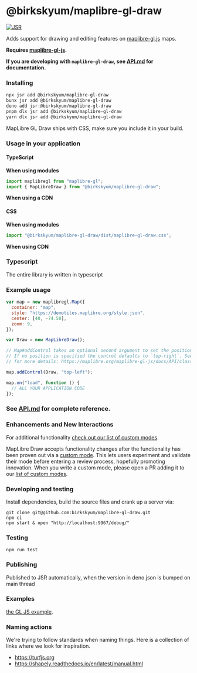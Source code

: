 # @birkskyum/maplibre-gl-draw

[![JSR](https://jsr.io/badges/@birkskyum/maplibre-gl-draw)](https://jsr.io/@birkskyum/maplibre-gl-draw)

Adds support for drawing and editing features on
[maplibre-gl.js](https://maplibre.org/maplibre-gl-js/docs/) maps.

**Requires [maplibre-gl-js](https://github.com/maplibre/maplibre-gl-js).**

**If you are developing with `maplibre-gl-draw`, see
[API.md](https://github.com/birkskyum/maplibre-gl-draw/blob/main/docs/API.md) for
documentation.**

### Installing

```sh
npx jsr add @birkskyum/maplibre-gl-draw
bunx jsr add @birkskyum/maplibre-gl-draw
deno add jsr:@birkskyum/maplibre-gl-draw
pnpm dlx jsr add @birkskyum/maplibre-gl-draw
yarn dlx jsr add @birkskyum/maplibre-gl-draw
```

MapLibre GL Draw ships with CSS, make sure you include it in your build.

### Usage in your application

#### TypeScript

**When using modules**

```js
import maplibregl from "maplibre-gl";
import { MapLibreDraw } from "@birkskyum/maplibre-gl-draw";
```

**When using a CDN**

#### CSS

**When using modules**

```js
import "@birkskyum/maplibre-gl-draw/dist/maplibre-gl-draw.css";
```

**When using CDN**

### Typescript

The entire library is written in typescript

### Example usage

```js
var map = new maplibregl.Map({
  container: "map",
  style: "https://demotiles.maplibre.org/style.json",
  center: [40, -74.50],
  zoom: 9,
});

var Draw = new MapLibreDraw();

// Map#addControl takes an optional second argument to set the position of the control.
// If no position is specified the control defaults to `top-right`. See the docs
// for more details: https://maplibre.org/maplibre-gl-js/docs/API/classes/Map/#addcontrol

map.addControl(Draw, "top-left");

map.on("load", function () {
  // ALL YOUR APPLICATION CODE
});
```

### See [API.md](https://github.com/birkskyum/maplibre-gl-draw/blob/main/docs/API.md) for complete reference.

### Enhancements and New Interactions

For additional functionality
[check out our list of custom modes](https://github.com/birkskyum/maplibre-gl-draw/blob/main/docs/MODES.md#available-custom-modes).

MapLibre Draw accepts functionality changes after the functionality has been
proven out via a
[custom mode](https://github.com/birkskyum/maplibre-gl-draw/blob/main/docs/MODES.md#creating-modes-for-maplibre-draw).
This lets users experiment and validate their mode before entering a review
process, hopefully promoting innovation. When you write a custom mode, please
open a PR adding it to our
[list of custom modes](https://github.com/birkskyum/maplibre-gl-draw/blob/main/docs/MODES.md#available-custom-modes).

### Developing and testing

Install dependencies, build the source files and crank up a server via:

```
git clone git@github.com:birkskyum/maplibre-gl-draw.git
npm ci
npm start & open "http://localhost:9967/debug/"
```

### Testing

```
npm run test
```

### Publishing

Published to JSR automatically, when the version in deno.json is bumped on main thread


### Examples

[the GL JS example](https://codepen.io/birkskyum-1471370946/pen/QWeebqa).

### Naming actions

We're trying to follow standards when naming things. Here is a collection of
links where we look for inspiration.

- https://turfjs.org
- https://shapely.readthedocs.io/en/latest/manual.html
